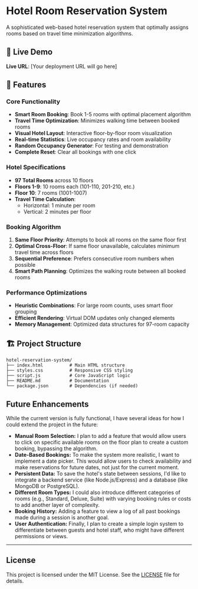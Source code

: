 # Hotel Room Reservation System

A sophisticated web-based hotel reservation system that optimally assigns rooms based on travel time minimization algorithms.

## 🚀 Live Demo

**Live URL**: [Your deployment URL will go here]

## 🏨 Features

### Core Functionality
- **Smart Room Booking**: Book 1-5 rooms with optimal placement algorithm
- **Travel Time Optimization**: Minimizes walking time between booked rooms
- **Visual Hotel Layout**: Interactive floor-by-floor room visualization
- **Real-time Statistics**: Live occupancy rates and room availability
- **Random Occupancy Generator**: For testing and demonstration
- **Complete Reset**: Clear all bookings with one click

### Hotel Specifications
- **97 Total Rooms** across 10 floors
- **Floors 1-9**: 10 rooms each (101-110, 201-210, etc.)
- **Floor 10**: 7 rooms (1001-1007)
- **Travel Time Calculation**:
  - Horizontal: 1 minute per room
  - Vertical: 2 minutes per floor

### Booking Algorithm
1. **Same Floor Priority**: Attempts to book all rooms on the same floor first
2. **Optimal Cross-Floor**: If same floor unavailable, calculates minimum travel time across floors
3. **Sequential Preference**: Prefers consecutive room numbers when possible
4. **Smart Path Planning**: Optimizes the walking route between all booked rooms



### Performance Optimizations
- **Heuristic Combinations**: For large room counts, uses smart floor grouping
- **Efficient Rendering**: Virtual DOM updates only changed elements
- **Memory Management**: Optimized data structures for 97-room capacity

## 🏗️ Project Structure

```
hotel-reservation-system/
├── index.html          # Main HTML structure
├── styles.css          # Responsive CSS styling
├── script.js           # Core JavaScript logic
├── README.md           # Documentation
└── package.json        # Dependencies (if needed)
```


## Future Enhancements

While the current version is fully functional, I have several ideas for how I could extend the project in the future:

- **Manual Room Selection:** I plan to add a feature that would allow users to click on specific available rooms on the floor plan to create a custom booking, bypassing the algorithm.
- **Date-Based Bookings:** To make the system more realistic, I want to implement a date picker. This would allow users to check availability and make reservations for future dates, not just for the current moment.
- **Persistent Data:** To save the hotel's state between sessions, I'd like to integrate a backend service (like Node.js/Express) and a database (like MongoDB or PostgreSQL).
- **Different Room Types:** I could also introduce different categories of rooms (e.g., Standard, Deluxe, Suite) with varying booking rules or costs to add another layer of complexity.
- **Booking History:** Adding a feature to view a log of all past bookings made during a session is another goal.
- **User Authentication:** Finally, I plan to create a simple login system to differentiate between guests and hotel staff, who might have different permissions or views.

---

## License

This project is licensed under the MIT License. See the [LICENSE](LICENSE) file for details.